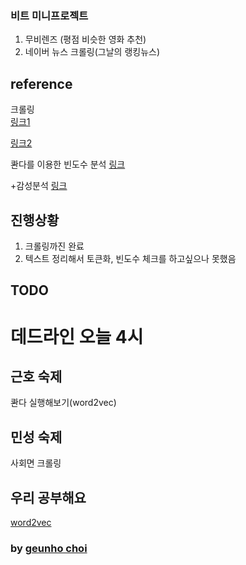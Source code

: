 ### 비트 미니프로젝트
1. 무비렌즈 (평점 비슷한 영화 추천)
2. 네이버 뉴스 크롤링(그날의 랭킹뉴스)

## reference
크롤링  
[링크1](https://cossmos.tistory.com/37)

[링크2](http://codetorial.net/beautifulsoup/crawling_ex01.html)


콴다를 이용한 빈도수 분석 [링크](https://medium.com/qandastudy/python%EC%9D%84-%EC%9D%B4%EC%9A%A9%ED%95%9C-%EC%BD%B4%EB%8B%A4-%EB%A6%AC%EB%B7%B0-%EB%B6%84%EC%84%9D-73b3f26e967c)


+감성분석 [링크](https://wikidocs.net/44249)

## 진행상황
 1. 크롤링까진 완료
 2. 텍스트 정리해서 토큰화, 빈도수 체크를 하고싶으나 못했음

## TODO

# 데드라인 오늘 4시

## 근호 숙제
콴다 실행해보기(word2vec)

## 민성 숙제
사회면 크롤링

## 우리 공부해요
[word2vec](https://arxiv.org/abs/1301.3781)


### by [geunho choi](https://github.com/cgh2797)



